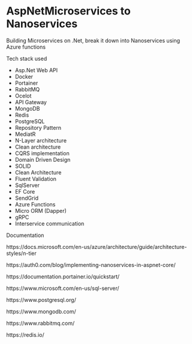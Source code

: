 # AspNetMicroservices to Nanoservices

Building Microservices on .Net, break it down into Nanoservices using Azure functions

Tech stack used 
- Asp.Net Web API         
- Docker 
- Portainer
- RabbitMQ 
- Ocelot 
- API Gateway
- MongoDB
- Redis
- PostgreSQL
- Repository Pattern
- MediatR
- N-Layer architecture
- Clean architecture
- CQRS implementation
- Domain Driven Design
- SOLID
- Clean Architecture
- Fluent Validation
- SqlServer
- EF Core
- SendGrid
- Azure Functions
- Micro ORM (Dapper)
- gRPC
- Interservice communication


Documentation
<p> https://docs.microsoft.com/en-us/azure/architecture/guide/architecture-styles/n-tier </p>
<p> https://auth0.com/blog/implementing-nanoservices-in-aspnet-core/</p>
<p> https://documentation.portainer.io/quickstart/</p>
<p> https://www.microsoft.com/en-us/sql-server/ </p>
<p> https://www.postgresql.org/</p>
<p> https://www.mongodb.com/ </p>
<p> https://www.rabbitmq.com/</p>
<p> https://redis.io/</p>
